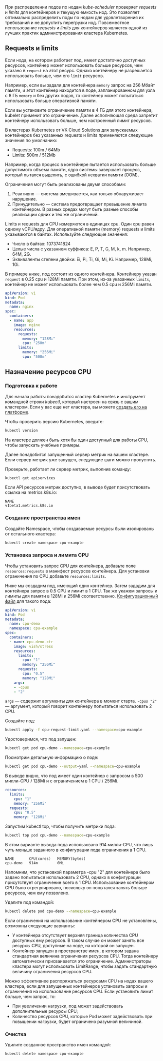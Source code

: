 При распределении подов по нодам *kube-scheduler* проверяет *requests* и *limits* для контейнеров и текущую емкость нод. Это позволяет оптимально распределить поды по нодам для удовлетворения их требований и не допустить перегрузки нод. 
Повсеместное использование *requests* и *limits* для контейнеров является одной из лучших практик администрирования кластера Kubernetes.

## Requests и limits

Если нода, на котором работает под, имеет достаточно доступных ресурсов, контейнер может использовать больше ресурсов, чем указано в `request` на этот ресурс. Однако контейнеру не разрешается использовать больше, чем его `limit` ресурсов.

Например, если вы задали для контейнера `memory` запрос на 256 Мбайт памяти, и этот контейнер находится в поде, запланированном для узла с 8 ГБ `memory` и без других подов, то контейнер может попытаться использовать больше оперативной памяти.

Если вы установите ограничение памяти в 4 ГБ для этого контейнера, kubelet применит это ограничение. Далее исполняющая среда запретит контейнеру использовать больше, чем настроенный лимит ресурсов.

<info>
В кластерах Kubernetes от VK Cloud Solutions для запускаемых контейнеров без указанных requests и limits применяются следующие значения по умолчанию:

- Requests: 100m / 64Mb
- Limits: 500m / 512Mb
</info>

Например, когда процесс в контейнере пытается использовать больше допустимого объема памяти, ядро системы завершает процесс, который пытался выделить, с ошибкой нехватки памяти (OOM).

Ограничения могут быть реализованы двумя способами:
1. Реактивно — система вмешивается, как только обнаруживает нарушение.
2. Принудительно — система предотвращает превышение лимита контейнером. 
В разных средах могут быть разные способы реализации одних и тех же ограничений.

Limits и requests для CPU измеряются в единицах cpu. Один cpu равен одному vCPU/ядру. 
Для оперативной памяти (memory) requests и limits указываются в байтах. Используйте следующие значения:
- Число в байтах: 1073741824
- Целые числа с указанием суффикса: E, P, T, G, M, k, m. Например, 64M, 2G.
- Эквиваленты степени двойки: Ei, Pi, Ti, Gi, Mi, Ki. Например, 128Mi, 1Gi.

В примере ниже, под состоит из одного контейнера. Контейнеру указан `request` в 0.25 cpu и 128Mi памяти. При этом, из-за указанных `limits`, контейнер не может использовать более чем 0.5 cpu и 256Mi памяти.
```yaml
apiVersion: v1
kind: Pod
metadata:
  name: nginx
spec:
  containers:
  - name: app
    image: nginx
    resources:
      requests:
        memory: "128Mi"
        cpu: "250m"
      limits:
        memory: "256Mi"
        cpu: "500m"
```
## Назначение ресурсов CPU
### Подготовка к работе
Для начала работы понадобится кластер Kubernetes и инструмент командной строки *kubectl*, который настроен на связь с вашим кластером. Если у вас еще нет кластера, вы можете [создать его на платформе](https://mcs.mail.ru/docs/ru/base/k8s/k8s-start/create-k8s).

Чтобы проверить версию Kubernetes, введите:
```bash
kubectl version
```
На кластере должен быть хотя бы один доступный для работы CPU, чтобы запускать учебные примеры.

Далее понадобится запущенный сервер метрик на вашем кластере. Если сервер метрик уже запущен, следующие шаги можно пропустить.

Проверьте, работает ли сервер метрик, выполнив команду:
```bash
kubectl get apiservices
```
Если API ресурсов метрик доступно, в выводе будет присутствовать ссылка на metrics.k8s.io:
```
NAME
v1beta1.metrics.k8s.io
```
### Создание пространства имен
Создайте Namespace, чтобы создаваемые ресурсы были изолированы от остального кластера:
```bash
kubectl create namespace cpu-example
```
### Установка запроса и лимита CPU
Чтобы установить запрос CPU для контейнера, добавьте поле `resources:requests` в манифест ресурсов контейнера. Для установки ограничения по CPU добавьте `resources:limits`.

Ниже мы создадим под, имеющий один контейнер. Затем зададим для контейнера запрос в 0.5 CPU и лимит в 1 CPU. Так же укажем запросы и лимиты для памяти в 128Mi и 256Mi соответственно. [Конфигурационный файл](./assets/cpu-request-limit.yaml) для такого пода:
```yaml
apiVersion: v1
kind: Pod
metadata:
  name: cpu-demo
  namespace: cpu-example
spec:
  containers:
  - name: cpu-demo-ctr
    image: vish/stress
    resources:
      limits:
        cpu: "1"
        memory: "256Mi"
      requests:
        cpu: "0.5"
        memory: "128Mi"
    args:
    - -cpus
    - "2"
```
`args` — содержит аргументы для контейнера в момент старта.
`-cpus "2"` — аргумент, который говорит контейнеру попытаться использовать 2 CPU.

Создайте под:
```bash
kubectl apply -f cpu-request-limit.yaml --namespace=cpu-example
```
Удостоверимся, что под запущен:
```bash
kubectl get pod cpu-demo --namespace=cpu-example
```
Посмотрим детальную информацию о поде:
```bash
kubectl get pod cpu-demo --output=yaml --namespace=cpu-example
```
В выводе видно, что под имеет один контейнер с запросом в 500 милли-CPU / 128Mi и с ограничением в 1 CPU / 256Mi.
```yaml
resources:
  limits:
    cpu: "1"
    memory: "256Mi"
  requests:
    cpu: "0.5"
    memory: "128Mi"
```
Запустим kubectl top, чтобы получить метрики пода:
```bash
kubectl top pod cpu-demo --namespace=cpu-example
```
В этом варианте вывода пода использовано 914 милли-CPU, что лишь чуть меньше заданного в конфигурации пода ограничения в 1 CPU.
```
NAME       CPU(cores)   MEMORY(bytes)
cpu-demo   914m         0Mi
```
Напомним, что установкой параметра -cpu "2" для контейнера было задано попытаться использовать 2 CPU, однако в конфигурации присутствует ограничение всего в 1 CPU. Использование контейнером CPU было отрегулировано, поскольку он попытался занять больше ресурсов, чем ему позволено.

Удалите под командой: 
```bash
kubectl delete pod cpu-demo --namespace=cpu-example
```

Если ограничения на использование контейнером CPU не установлены, возможны следующие варианты:

- У контейнера отсутствует верхняя граница количества CPU доступных ему ресурсов. В таком случае он может занять все ресурсы CPU, доступные на ноде, на которой он запущен.
- Контейнер запущен в пространстве имен, в котором задана стандартная величина ограничения ресурсов CPU. Тогда контейнеру автоматически присваивается это ограничение. Администраторы кластера могут использовать LimitRange, чтобы задать стандартную величину ограничения ресурсов CPU.

Можно эффективнее распоряжаться ресурсами CPU на нодах вашего кластера, если для запущенных контейнеров установить запросы и ограничения на использование ресурсов CPU. 
Если установить лимит больше, чем запрос, то:
- При увеличении нагрузки, под может задействовать дополнительные ресурсы CPU;
- Количество ресурсов CPU, которые Pod может задействовать при повышении нагрузки, будет ограничено разумной величиной.

### Очистка
Удилите созданное пространство имен командой:
```bash
kubectl delete namespace cpu-example
```